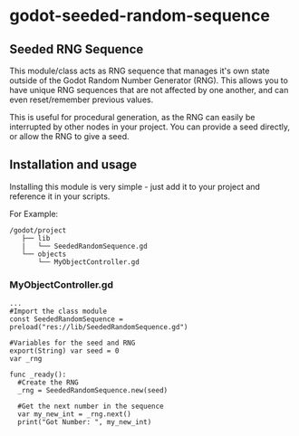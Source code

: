 # godot-seeded-random-sequence
## Seeded RNG Sequence

This module/class acts as RNG sequence that manages it's own state outside of the Godot Random Number Generator (RNG). This allows you to have unique RNG sequences that are not affected by one another, and can even reset/remember previous values.

This is useful for procedural generation, as the RNG can easily be interrupted by other nodes in your project. You can provide a seed directly, or allow the RNG to give a seed.

## Installation and usage
Installing this module is very simple - just add it to your project and reference it in your scripts.

For Example:
```
/godot/project
   ├── lib
   |   └── SeededRandomSequence.gd
   └── objects
       └── MyObjectController.gd
```

### MyObjectController.gd
```
...
#Import the class module
const SeededRandomSequence = preload("res://lib/SeededRandomSequence.gd")

#Variables for the seed and RNG
export(String) var seed = 0
var _rng

func _ready():
  #Create the RNG
  _rng = SeededRandomSequence.new(seed)
  
  #Get the next number in the sequence
  var my_new_int = _rng.next()
  print("Got Number: ", my_new_int)
```
